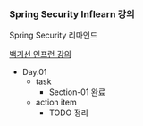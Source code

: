 ### Spring Security Inflearn 강의
Spring Security 리마인드

[백기선 인프런 강의](https://www.inflearn.com/course/%EB%B0%B1%EA%B8%B0%EC%84%A0-%EC%8A%A4%ED%94%84%EB%A7%81-%EC%8B%9C%ED%81%90%EB%A6%AC%ED%8B%B0/dashboard)
* Day.01
  * task
    * Section-01 완료
  * action item
    * TODO 정리
